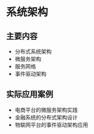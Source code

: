 # 系统架构

## 主要内容

- 分布式系统架构
- 微服务架构
- 服务网格
- 事件驱动架构

## 实际应用案例

- 电商平台的微服务架构实践
- 金融系统的分布式架构设计
- 物联网平台的事件驱动架构应用